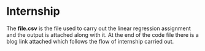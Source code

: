 # Internship

The **file.csv** is the file used to carry out the linear regression assignment and the output is attached along with it.
At the end of the code file there is a blog link attached which follows the flow of internship carried out.
